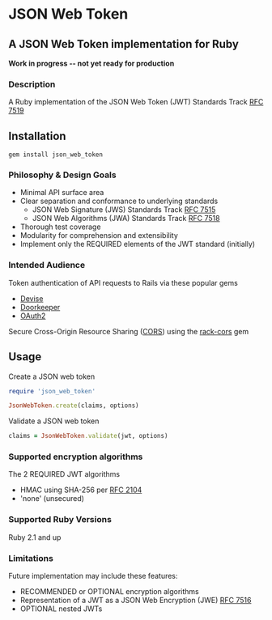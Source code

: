 # JSON Web Token

## A JSON Web Token implementation for Ruby
**Work in progress -- not yet ready for production**

### Description
A Ruby implementation of the JSON Web Token (JWT) Standards Track [RFC 7519][rfc7519]

## Installation
    gem install json_web_token

### Philosophy & Design Goals
* Minimal API surface area
* Clear separation and conformance to underlying standards
  - JSON Web Signature (JWS) Standards Track [RFC 7515][rfc7515]
  - JSON Web Algorithms (JWA) Standards Track [RFC 7518][rfc7518]
* Thorough test coverage
* Modularity for comprehension and extensibility
* Implement only the REQUIRED elements of the JWT standard (initially)

### Intended Audience
Token authentication of API requests to Rails via these popular gems

- [Devise][devise]
- [Doorkeeper][doorkeeper]
- [OAuth2][oauth2]

Secure Cross-Origin Resource Sharing ([CORS][cors]) using the [rack-cors][rack-cors] gem

## Usage
Create a JSON web token

```ruby
require 'json_web_token'

JsonWebToken.create(claims, options)
```

Validate a JSON web token

```ruby
claims = JsonWebToken.validate(jwt, options)
```
### Supported encryption algorithms
The 2 REQUIRED JWT algorithms

- HMAC using SHA-256 per [RFC 2104][rfc2104]
- 'none' (unsecured)

### Supported Ruby Versions
Ruby 2.1 and up

### Limitations
Future implementation may include these features:

- RECOMMENDED or OPTIONAL encryption algorithms
- Representation of a JWT as a JSON Web Encryption (JWE) [RFC 7516][rfc7516]
- OPTIONAL nested JWTs

[rfc2104]: http://tools.ietf.org/html/rfc2104
[rfc7515]: http://tools.ietf.org/html/rfc7515
[rfc7516]: http://tools.ietf.org/html/rfc7516
[rfc7518]: http://tools.ietf.org/html/rfc7518
[rfc7519]: http://tools.ietf.org/html/rfc7519

[cors]: http://www.w3.org/TR/cors/
[devise]: https://github.com/plataformatec/devise
[doorkeeper]: https://github.com/doorkeeper-gem/doorkeeper
[oauth2]: https://github.com/intridea/oauth2
[rack-cors]: https://github.com/cyu/rack-cors
